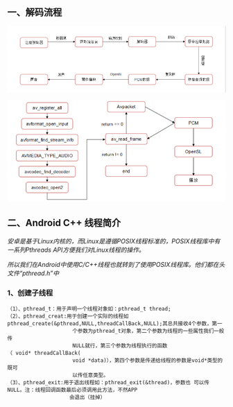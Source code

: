 ##  一、解码流程

![](/pic/pic1.png)

![代码](/pic/pic2.png)

## 二、Android C++ 线程简介

*安卓是基于Linux内核的，而Linux是遵循POSIX线程标准的，POSIX线程库中有一系列Pthreads API方便我们对Linux线程的操作。*

*所以我们在Android中使用C/C++线程也就转到了使用POSIX线程库。他们都在头文件“pthread.h”中*
### 1、创建子线程
    （1）、pthread_t：用于声明一个线程对象如：pthread_t thread;
    （2）、pthread_creat:用于创建一个实际的线程如pthread_create(&pthread,NULL,threadCallBack,NULL);其总共接收4个参数，第一
                         个参数为pthread_t对象，第二个参数为线程的一些属性我们一般传
                         NULL就行，第三个参数为线程执行的函数（ void* threadCallBack(
                         void *data)），第四个参数是传递给线程的参数是void*类型的既可
                         以传任意类型。
    （3）、pthread_exit:用于退出线程如：pthread_exit(&thread)，参数也 可以传NULL。注：线程回调函数最后必须调用此方法，不然APP
                        会退出（挂掉）


